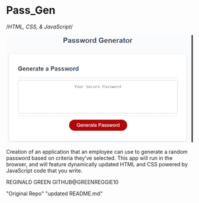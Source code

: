 
<!-- Title -->
# Pass_Gen

<!-- list of technologies used -->
/*HTML, CSS, & JavaScript*/

<!-- URL to hosted site -->


<!-- picture of site -->
![alt text](/Screenshot%20(10).png)

<!-- description of the site purpose -->
Creation of an application that an employee can use to generate a random password based on criteria they’ve selected. This app will run in the browser, and will feature dynamically updated HTML and CSS powered by JavaScript code that you write. 

<!-- author & contributors -->
REGINALD GREEN GITHUB@GREENREGGIE10

<!-- updates -->
"Original Repo"
"updated README.md"

